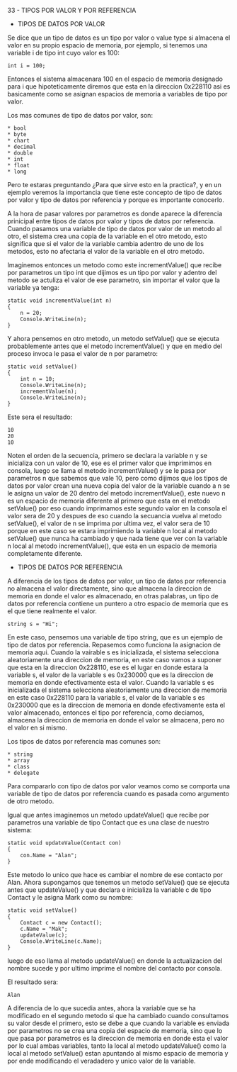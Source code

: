 33 - TIPOS POR VALOR Y POR REFERENCIA

- TIPOS DE DATOS POR VALOR

Se dice que un tipo de datos es un tipo por valor o value type si almacena el valor en su propio espacio de memoria, por ejemplo, si tenemos una variable i de tipo int cuyo valor es 100:

    int i = 100;

Entonces el sistema almacenara 100 en el espacio  de memoria designado para i que hipoteticamente diremos que esta en la direccion 0x228110 asi es basicamente como se asignan espacios de memoria a variables de tipo por valor.

Los mas comunes de tipo de datos por valor, son: 

    * bool
    * byte
    * chart
    * decimal
    * double 
    * int 
    * float 
    * long

Pero te estaras preguntando ¿Para que sirve esto en la practica?, y en un ejemplo veremos la importancia que tiene este concepto de tipo de datos por valor y tipo de datos por referencia y porque es importante conocerlo.

A la hora de pasar valores por parametros es donde aparece la diferencia prinicipal entre tipos de datos por valor y tipos de datos por referencia. Cuando pasamos una variable de tipo de datos por valor de un metodo al otro, el sistema crea una copia de la variable en el otro metodo, esto significa que si el valor de la variable cambia adentro de uno de los metodos, esto no afectaria el valor de la variable en el otro metodo.

Imaginemos entonces un metodo como este incrementValue() que recibe por parametros un tipo int que dijimos es un tipo por valor y adentro del metodo se actuliza el valor de ese parametro, sin importar el valor que la variable ya tenga: 

    static void incrementValue(int n)
    {
        n = 20;
        Console.WriteLine(n);
    }

Y ahora pensemos en otro metodo, un metodo setValue() que se ejecuta probablemente antes que el metodo incrementValue() y que en medio del proceso invoca le pasa el valor de n por parametro:

    static void setValue()
    {
        int n = 10;
        Console.WriteLine(n);
        incrementValue(n);
        Console.WriteLine(n);
    }

Este sera el resultado:

    10
    20
    10

Noten el orden de la secuencia, primero se declara la variable n y se inicializa con un valor de 10, ese es el primer valor que imprimimos en consola, luego se llama el metodo incrementValue() y se le pasa por parametros n que sabemos que vale 10, pero como dijimos que los tipos de datos por valor crean una nueva copia del valor de la variable cuando a n se le asigna un valor de 20 dentro del metodo incrementValue(), este nuevo n es un espacio de memoria diferente al primero que esta en el metodo setValue() por eso cuando imprimamos este segundo valor en la consola el valor sera de 20 y despues de eso cuando la secuancia vuelva al metodo setValue(), el valor de n se imprima por ultima vez, el valor sera de 10 porque en este caso se estara imprimiendo la variable n local al metodo setValue() que nunca ha cambiado y que nada tiene que ver con la variable n local al metodo incrementValue(), que esta en un espacio de memoria completamente diferente.

- TIPOS DE DATOS POR REFERENCIA

A diferencia de los tipos de datos por valor, un tipo de datos por referencia no almacena el valor directamente, sino que almacena la direccion de memoria en donde el valor es almacenado, en otras palabras, un tipo de datos por referencia contiene un puntero a otro espacio de memoria que es el que tiene realmente el valor.

    string s = "Hi";

En este caso, pensemos una variable de tipo string, que es un ejemplo de tipo de datos por referencia. Repasemos como funciona la asignacion de memoria aqui. Cuando la vairable s es inicializada, el sistema selecciona aleatoriamente una direccion de memoria, en este caso vamos a suponer que esta en la direccion 0x228110, ese es el lugar en donde estara la variable s, el valor de la variable s es 0x230000 que es la direccion de memoria en donde efectivamente esta el valor. Cuando la variable s es inicializada el sistema selecciona aleatoriamente una direccion de memoria en este caso 0x228110 para la variable s, el valor de la variable s es 0x230000 que es la direccion de memoria en donde efectivamente esta el valor almacenado, entonces el tipo por referencia, como deciamos, almacena la direccion de memoria en donde el valor se almacena, pero no el valor en si mismo.

Los tipos de datos por referencia mas comunes son:

    * string
    * array
    * class
    * delegate

Para compararlo con tipo de datos por valor veamos como se comporta una variable de tipo de datos por referencia cuando es pasada como argumento de otro metodo.

Igual que antes imaginemos un metodo updateValue() que recibe por parametros una variable de tipo Contact que es una clase de nuestro sistema:

    static void updateValue(Contact con)
    {
        con.Name = "Alan";
    }

Este metodo lo unico que hace es cambiar el nombre de ese contacto por Alan. Ahora supongamos que tenemos un metodo setValue() que se ejecuta antes que updateValue() y que declara e inicializa la variable c de tipo Contact y le asigna Mark como su nombre:

    static void setValue()
    {
        Contact c = new Contact();
        c.Name = "Mak";
        updateValue(c);
        Console.WriteLine(c.Name);
    }

luego de eso llama al metodo updateValue() en donde la actualizacion del nombre sucede y por ultimo imprime el nombre del contacto por consola.

El resultado sera:

    Alan

A diferencia de lo que sucedia antes, ahora la variable que se ha modificado en el segundo metodo si que ha cambiado cuando consultamos su valor desde el primero, esto se debe a que cuando la variable es enviada por parametros no se crea una copia del espacio de memoria, sino que lo que pasa por parametros es la direccion de memoria en donde esta el valor por lo cual ambas variables, tanto la local al metodo updateValue() como la local al metodo setValue() estan apuntando al mismo espacio de memoria y por ende modificando el veradadero y unico valor de la variable.

